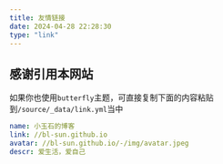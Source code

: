 ```yaml
---
title: 友情链接
date: 2024-04-28 22:28:30
type: "link"
---
```


## 感谢引用本网站

如果你也使用`butterfly`主题，可直接复制下面的内容粘贴到`/source/_data/link.yml`当中

```yml
name: 小玉石的博客
link: //bl-sun.github.io
avatar: //bl-sun.github.io/-/img/avatar.jpeg
descr: 爱生活，爱自己
```